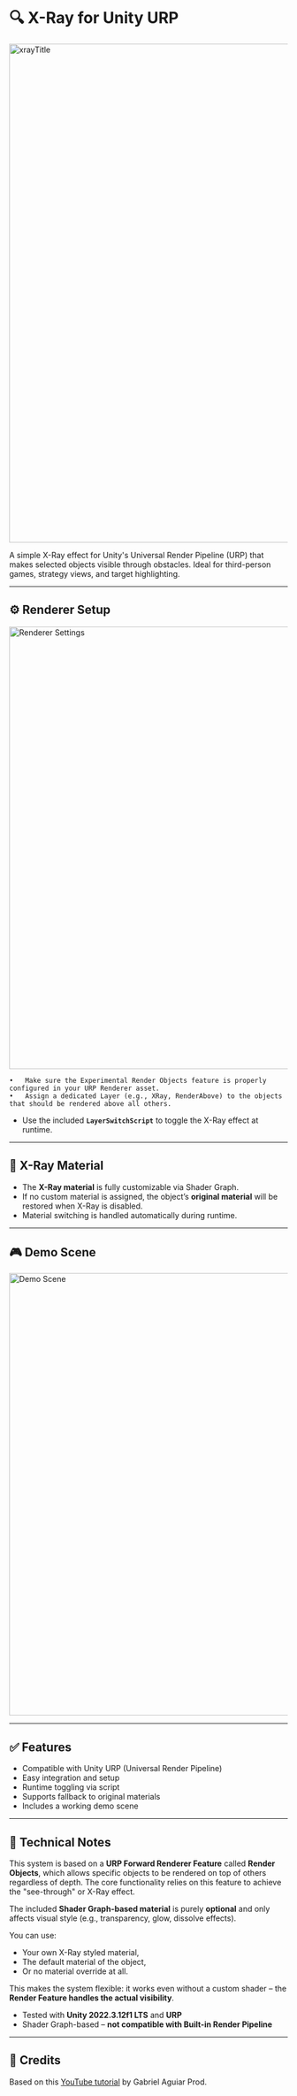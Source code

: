# 🔍 X-Ray for Unity URP

<img width="902" alt="xrayTitle" src="https://github.com/user-attachments/assets/eb730c17-d420-4058-83f7-1930ff4e27c7" />

A simple X-Ray effect for Unity's Universal Render Pipeline (URP) that makes selected objects visible through obstacles. Ideal for third-person games, strategy views, and target highlighting.

---

## ⚙️ Renderer Setup

<img width="800" alt="Renderer Settings" src="https://github.com/user-attachments/assets/8ae38f4b-2ddd-4a27-9b2a-dd3110ab3b4c" />

	•	Make sure the Experimental Render Objects feature is properly configured in your URP Renderer asset.
	•	Assign a dedicated Layer (e.g., XRay, RenderAbove) to the objects that should be rendered above all others.
- Use the included **`LayerSwitchScript`** to toggle the X-Ray effect at runtime.

---

## 🎨 X-Ray Material

- The **X-Ray material** is fully customizable via Shader Graph.
- If no custom material is assigned, the object’s **original material** will be restored when X-Ray is disabled.
- Material switching is handled automatically during runtime.

---

## 🎮 Demo Scene

<img width="800" alt="Demo Scene" src="https://github.com/user-attachments/assets/7c371764-8187-4835-a6d7-cc52ef6567c3" />

---

## ✅ Features

- Compatible with Unity URP (Universal Render Pipeline)
- Easy integration and setup
- Runtime toggling via script
- Supports fallback to original materials
- Includes a working demo scene

---

## 📝 Technical Notes

This system is based on a **URP Forward Renderer Feature** called **Render Objects**, which allows specific objects to be rendered on top of others regardless of depth. The core functionality relies on this feature to achieve the "see-through" or X-Ray effect.

The included **Shader Graph-based material** is purely **optional** and only affects visual style (e.g., transparency, glow, dissolve effects).  

You can use:

- Your own X-Ray styled material,
- The default material of the object,
- Or no material override at all.

This makes the system flexible: it works even without a custom shader – the **Render Feature handles the actual visibility**.

- Tested with **Unity 2022.3.12f1 LTS** and **URP**
- Shader Graph-based – **not compatible with Built-in Render Pipeline**

---

## 🧠 Credits

Based on this [YouTube tutorial](https://www.youtube.com/watch?v=WmnYhIwWYfU&t=193s) by Gabriel Aguiar Prod.
